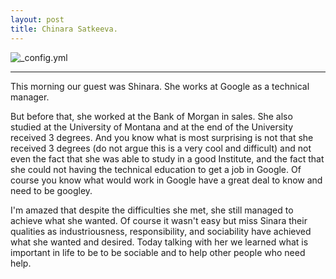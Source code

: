 ```yaml
---
layout: post
title: Chinara Satkeeva.
---
```



![_config.yml](https://media.licdn.com/mpr/mpr/shrinknp_400_400/p/8/005/05a/3d2/3bdf0aa.jpg)

 ---
This morning our guest was Shinara. She works at Google as a technical manager. 

But before that, she worked at the Bank of Morgan in sales. She also studied at the University of Montana and at the end of the University received 3 degrees. And you know what is most surprising is not that she received 3 degrees (do not argue this is a very cool and difficult) and not even the fact that she was able to study in a good Institute, and the fact that she could not having the technical education to get a job in Google. Of course you know what would work in Google have a great deal to know and need to be googley. 

I'm amazed that despite the difficulties she met, she still managed to achieve what she wanted. Of course it wasn't easy but miss Sinara their qualities as industriousness, responsibility, and sociability have achieved what she wanted and desired. Today talking with her we learned what is important in life to be to be sociable and to help other people who need help.
  
